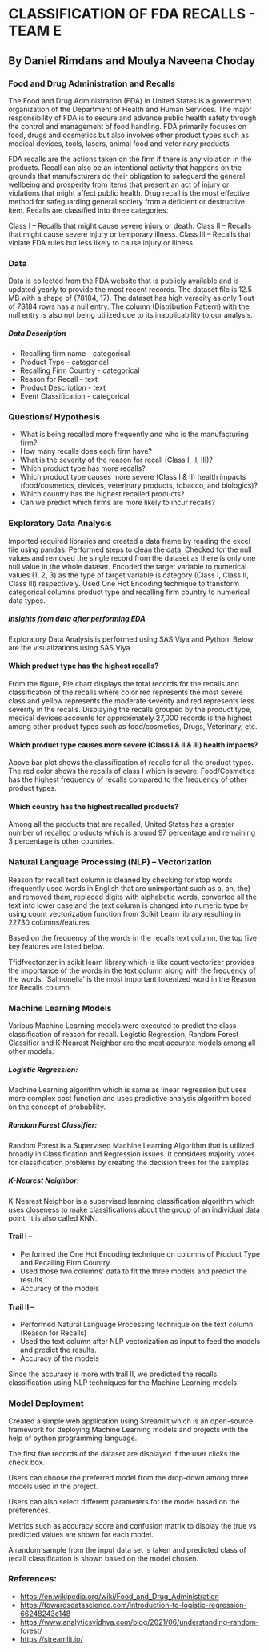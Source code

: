 # CLASSIFICATION OF FDA RECALLS - TEAM E

## By Daniel Rimdans and Moulya Naveena Choday

### Food and Drug Administration and Recalls 

The Food and Drug Administration (FDA) in United States is a government organization of the Department of Health and Human Services. The major responsibility of FDA is to secure and advance public health safety through the control and management of food handling. FDA primarily focuses on food, drugs and cosmetics but also involves other product types such as medical devices, tools, lasers, animal food and veterinary products. 

FDA recalls are the actions taken on the firm if there is any violation in the products. Recall can also be an intentional activity that happens on the grounds that manufacturers do their obligation to safeguard the general wellbeing and prosperity from items that present an act of injury or violations that might affect public health. Drug recall is the most effective method for safeguarding general society from a deficient or destructive item. 
Recalls are classified into three categories.  

Class I – Recalls that might cause severe injury or death. 
Class II – Recalls that might cause severe injury or temporary illness. 
Class III – Recalls that violate FDA rules but less likely to cause injury or illness. 

### Data 

Data is collected from the FDA website that is publicly available and is updated yearly to provide the most recent records. The dataset file is 12.5 MB with a shape of (78184, 17). The dataset has high veracity as only 1 out of 78184 rows has a null entry. The column (Distribution Pattern) with the null entry is also not being utilized due to its inapplicability to our analysis. 

##### Data Description 

- Recalling firm name - categorical 
- Product Type - categorical 
- Recalling Firm Country - categorical 
- Reason for Recall - text 
- Product Description - text 
- Event Classification - categorical 

### Questions/ Hypothesis 

- What is being recalled more frequently and who is the manufacturing firm? 
- How many recalls does each firm have? 
- What is the severity of the reason for recall (Class I, II, III)? 
- Which product type has more recalls? 
- Which product type causes more severe (Class I & II) health impacts (food/cosmetics, devices, veterinary products, tobacco, and biologics)? 
- Which country has the highest recalled products? 
- Can we predict which firms are more likely to incur recalls? 

### Exploratory Data Analysis

Imported required libraries and created a data frame by reading the excel file using pandas. Performed steps to clean the data. Checked for the null values and removed the single record from the dataset as there is only one null value in the whole dataset. Encoded the target variable to numerical values (1, 2, 3) as the type of target variable is category (Class I, Class II, Class III) respectively. Used One Hot Encoding technique to transform categorical columns product type and recalling firm country to numerical data types.  

##### Insights from data after performing EDA 

Exploratory Data Analysis is performed using SAS Viya and Python. 
Below are the visualizations using SAS Viya.  

#### Which product type has the highest recalls? 


 

From the figure, Pie chart displays the total records for the recalls and classification of the recalls where color red represents the most severe class and yellow represents the moderate severity and red represents less severity in the recalls. Displaying the recalls grouped by the product type, medical devices accounts for approximately 27,000 records is the highest among other product types such as food/cosmetics, Drugs, Veterinary, etc.  

#### Which product type causes more severe (Class I & II & III) health impacts? 

 

 

 

 

 

Above bar plot shows the classification of recalls for all the product types. The red color shows the recalls of class I which is severe. Food/Cosmetics has the highest frequency of recalls compared to the frequency of other product types.  

#### Which country has the highest recalled products? 

 

 

Among all the products that are recalled, United States has a greater number of recalled products which is around 97 percentage and remaining 3 percentage is other countries.	 

### Natural Language Processing (NLP) – Vectorization

Reason for recall text column is cleaned by checking for stop words (frequently used words in English that are unimportant such as a, an, the) and removed them, replaced digits with alphabetic words, converted all the text into lower case and the text column is changed into numeric type by using count vectorization function from Scikit Learn library resulting in 22730 columns/features. 

 

 

 

 

 

 

 

 Based on the frequency of the words in the recalls text column, the top five key features are listed below. 

 

 

 

Tfidfvectorizer in scikit learn library which is like count vectorizer provides the importance of the words in the text column along with the frequency of the words. ‘Salmonella’ is the most important tokenized word in the Reason for Recalls column.  

 

 

 

 

### Machine Learning Models  

Various Machine Learning models were executed to predict the class classification of reason for recall. Logistic Regression, Random Forest Classifier and K-Nearest Neighbor are the most accurate models among all other models.  

##### Logistic Regression:
Machine Learning algorithm which is same as linear regression but uses more complex cost function and uses predictive analysis algorithm based on the concept of probability.  

##### Random Forest Classifier: 
Random Forest is a Supervised Machine Learning Algorithm that is utilized broadly in Classification and Regression issues. It considers majority votes for classification problems by creating the decision trees for the samples.   

##### K-Nearest Neighbor: 
K-Nearest Neighbor is a supervised learning classification algorithm which uses closeness to make classifications about the group of an individual data point. It is also called KNN.  

#### Trail I – 

- Performed the One Hot Encoding technique on columns of Product Type and Recalling Firm Country.  
- Used those two columns' data to fit the three models and predict the results.  
- Accuracy of the models  

 

 

 

#### Trail II –  

- Performed Natural Language Processing technique on the text column (Reason for Recalls)  
- Used the text column after NLP vectorization as input to feed the models and predict the results. 
- Accuracy of the models  

 

 

Since the accuracy is more with trail II, we predicted the recalls classification using NLP techniques for the Machine Learning models. 

### Model Deployment  

Created a simple web application using Streamlit which is an open-source framework for deploying Machine Learning models and projects with the help of python programming language. 

 

 

The first five records of the dataset are displayed if the user clicks the check box. 

 

Users can choose the preferred model from the drop-down among three models used in the project. 

 

 

 

 

Users can also select different parameters for the model based on the preferences. 

 

Metrics such as accuracy score and confusion matrix to display the true vs predicted values are shown for each model. 

 

 

A random sample from the input data set is taken and predicted class of recall classification is shown based on the model chosen. 

 

### References:  

- https://en.wikipedia.org/wiki/Food_and_Drug_Administration 
- https://towardsdatascience.com/introduction-to-logistic-regression-66248243c148 
- https://www.analyticsvidhya.com/blog/2021/06/understanding-random-forest/ 
- https://streamlit.io/ 
 
